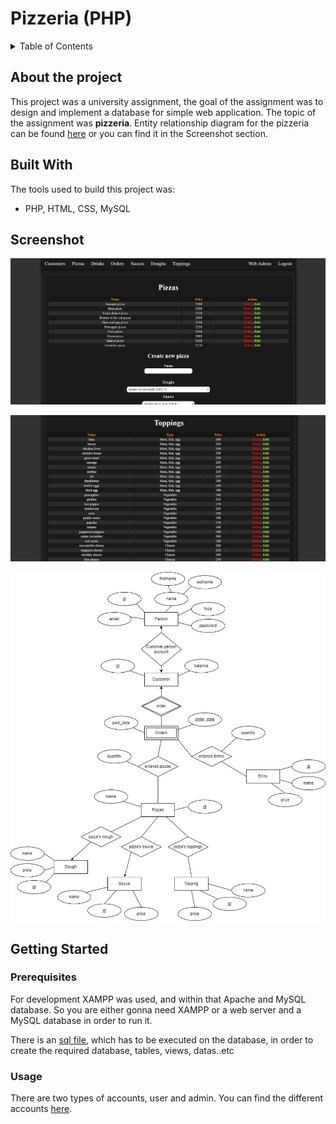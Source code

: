 # Pizzeria (PHP)

<details>
  <summary>Table of Contents</summary>
  <ol>
    <li>
      <a href="#about-the-project">About The Project</a>
    </li>
    <li>
      <a href="#built-with">Built With</a>
    </li>
    <li>
      <a href="#screenshot">Screenshot</a>
    </li>
    <li>
      <a href="#getting-started">Getting Started</a>
      <ul>
        <li><a href="#prerequisites">Prerequisites</a></li>
        <li><a href="#usage">Usage</a></li>
      </ul>
    </li>
  </ol>
</details>

## About the project

This project was a university assignment, the goal of the assignment was to design and implement a database for simple web application. The topic of the assignment was **pizzeria**. Entity relationship diagram for the pizzeria can be found [here](https://link-url-here.org) or you can find it in the Screenshot section.

## Built With

The tools used to build this project was:

- PHP, HTML, CSS, MySQL

## Screenshot

![image about application](https://github.com/pzoli824/php-pizzeria/blob/main/images/php_pizzeria_1.jpg)

![image about application](https://github.com/pzoli824/php-pizzeria/blob/main/images/php_pizzeria_2.jpg)

![image about application](https://github.com/pzoli824/php-pizzeria/blob/main/images/pizzeria_erd.jpg)

## Getting Started

### Prerequisites

For development XAMPP was used, and within that Apache and MySQL database. So you are either gonna need XAMPP or a web server and a MySQL database in order to run it.

There is an [sql file](https://github.com/pzoli824/php-pizzeria/blob/main/db/pizzeria.sql), which has to be executed on the database, in order to create the required database, tables, views, datas..etc

### Usage

There are two types of accounts, user and admin. You can find the different accounts [here](https://github.com/pzoli824/php-pizzeria/blob/main/db/pizzeria.sql).
